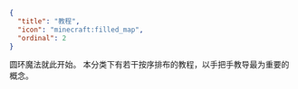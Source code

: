 ```json
{
  "title": "教程",
  "icon": "minecraft:filled_map",
  "ordinal": 2
}
```

圆环魔法就此开始。
本分类下有若干按序排布的教程，以手把手教导最为重要的概念。
